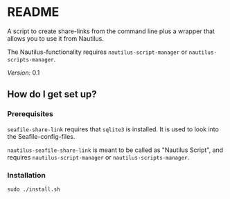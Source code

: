 # README #

A script to create share-links from the command line plus a 
wrapper that allows you to use it from Nautilus.

The Nautilus-functionality requires `nautilus-script-manager` or
`nautilus-scripts-manager`.

*Version:* 0.1

## How do I get set up? ##

### Prerequisites ###

`seafile-share-link` requires that `sqlite3` is installed.
It is used to look into the Seafile-config-files.

`nautilus-seafile-share-link` is meant to be called as "Nautilus Script",
and requires `nautilus-script-manager` or `nautilus-scripts-manager`.

### Installation ###

    sudo ./install.sh
